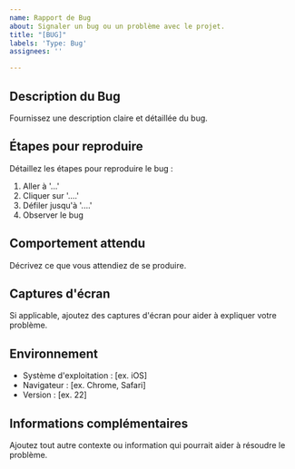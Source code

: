 ```yaml
---
name: Rapport de Bug
about: Signaler un bug ou un problème avec le projet.
title: "[BUG]"
labels: 'Type: Bug'
assignees: ''

---
```


## Description du Bug
Fournissez une description claire et détaillée du bug.

## Étapes pour reproduire
Détaillez les étapes pour reproduire le bug :
1. Aller à '...'
2. Cliquer sur '....'
3. Défiler jusqu'à '....'
4. Observer le bug

## Comportement attendu
Décrivez ce que vous attendiez de se produire.

## Captures d'écran
Si applicable, ajoutez des captures d'écran pour aider à expliquer votre problème.

## Environnement
 - Système d'exploitation : [ex. iOS]
 - Navigateur : [ex. Chrome, Safari]
 - Version : [ex. 22]

## Informations complémentaires
Ajoutez tout autre contexte ou information qui pourrait aider à résoudre le problème.
